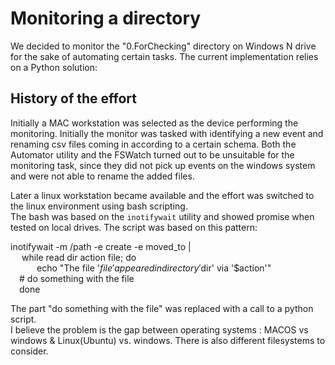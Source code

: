 # Monitoring a directory 
We decided to monitor the "0.ForChecking" directory on Windows N drive for the sake of automating certain tasks.
The current implementation relies on a Python solution:



## History of the effort
Initially a MAC workstation was selected as the device performing the monitoring. Initially the monitor was tasked with identifying a new event and renaming csv files coming in according to a certain schema.
Both the Automator utility and the FSWatch turned out to be unsuitable for the monitoring task, since they did not pick up events on the windows system and were not able to rename the added files.  

Later a linux workstation became available and the effort was switched to the linux environment using bash scripting.  
The bash was based on the `inotifywait` utility and showed promise when tested on local drives. The script was based on this pattern:

inotifywait -m /path -e create -e moved_to |  
       &emsp; while read dir action file; do  
            &emsp;&emsp;&emsp;echo "The file '$file' appeared in directory '$dir' via '$action'"  
            &emsp;# do something with the file  
        &emsp;done  

The part "do something with the file" was replaced with a call to a python script.  
I believe the problem is the gap between operating systems : MACOS vs windows & Linux(Ubuntu) vs. windows. There is also different filesystems to consider.

    
